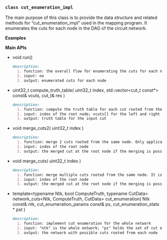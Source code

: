 ### ```class cut_enumeration_impl```
The main purpose of this class is to provide the data structure and related methods for “cut_enumeration_impl” used in the mapping program. 
It enumerates the cuts for each node in the DAG of the circuit network.


**Examples**


**Main APIs**

- void run()
  ```markdown
  description:
    1. function: the overall flow for enumerating the cuts for each node
    2. input: no
    3. output: enumerated cuts for each node
  ```
  
- uint32_t compute_truth_table( uint32_t index, std::vector<cut_t const*> const& vcuts, cut_t& res )
  ```markdown
  description:
    1. function: compute the truth table for each cut rooted from the node with the input index
    2. input: index of the root node; vcuts[] for the left and right child cuts rooted from this node; "res" is the resulting cut with the computed truth table. 
    3. output: truth table for the input cut
  ```
  
- void merge_cuts2( uint32_t index )
  ```markdown
  description:
    1. function: merge 2 cuts rooted from the same node. Only applicable to the fanin-2 node.
    2. input: index of the root node
    3. output: the merged cut at the root node if the merging is possible
  ```

- void merge_cuts( uint32_t index )
  ```markdown
  description:
    1. function: merge multiple cuts rooted from the same node. It is applicable to the multiple fanin node.
    2. input: index of the root node
    3. output: the merged cut at the root node if the merging is possible
  ```


- template<typename Ntk, bool ComputeTruth, typename CutData>
network_cuts<Ntk, ComputeTruth, CutData> cut_enumeration( Ntk const& ntk, cut_enumeration_params const& ps, cut_enumeration_stats * pst )
  ```markdown
  description:
    1. function: implement cut enumeration for the whole network
    2. input: "ntk" is the whole network; "ps" holds the set of cut enumeration parameters; "pst" holds the cut enumeration statistics.
    3. output: the network with possible cuts rooted from each node
  ```















  
  